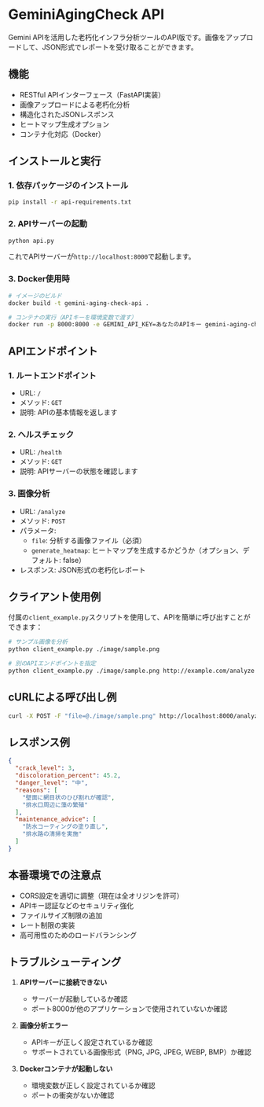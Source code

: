 # GeminiAgingCheck API

Gemini APIを活用した老朽化インフラ分析ツールのAPI版です。画像をアップロードして、JSON形式でレポートを受け取ることができます。

## 機能

- RESTful APIインターフェース（FastAPI実装）
- 画像アップロードによる老朽化分析
- 構造化されたJSONレスポンス
- ヒートマップ生成オプション
- コンテナ化対応（Docker）

## インストールと実行

### 1. 依存パッケージのインストール

```bash
pip install -r api-requirements.txt
```

### 2. APIサーバーの起動

```bash
python api.py
```

これでAPIサーバーが`http://localhost:8000`で起動します。

### 3. Docker使用時

```bash
# イメージのビルド
docker build -t gemini-aging-check-api .

# コンテナの実行（APIキーを環境変数で渡す）
docker run -p 8000:8000 -e GEMINI_API_KEY=あなたのAPIキー gemini-aging-check-api
```

## APIエンドポイント

### 1. ルートエンドポイント

- URL: `/`
- メソッド: `GET`
- 説明: APIの基本情報を返します

### 2. ヘルスチェック

- URL: `/health`
- メソッド: `GET`
- 説明: APIサーバーの状態を確認します

### 3. 画像分析

- URL: `/analyze`
- メソッド: `POST`
- パラメータ:
  - `file`: 分析する画像ファイル（必須）
  - `generate_heatmap`: ヒートマップを生成するかどうか（オプション、デフォルト: false）
- レスポンス: JSON形式の老朽化レポート

## クライアント使用例

付属の`client_example.py`スクリプトを使用して、APIを簡単に呼び出すことができます：

```bash
# サンプル画像を分析
python client_example.py ./image/sample.png

# 別のAPIエンドポイントを指定
python client_example.py ./image/sample.png http://example.com/analyze
```

## cURLによる呼び出し例

```bash
curl -X POST -F "file=@./image/sample.png" http://localhost:8000/analyze
```

## レスポンス例

```json
{
  "crack_level": 3,
  "discoloration_percent": 45.2,
  "danger_level": "中",
  "reasons": [
    "壁面に網目状のひび割れが確認",
    "排水口周辺に藻の繁殖"
  ],
  "maintenance_advice": [
    "防水コーティングの塗り直し",
    "排水路の清掃を実施"
  ]
}
```

## 本番環境での注意点

- CORS設定を適切に調整（現在は全オリジンを許可）
- APIキー認証などのセキュリティ強化
- ファイルサイズ制限の追加
- レート制限の実装
- 高可用性のためのロードバランシング

## トラブルシューティング

1. **APIサーバーに接続できない**
   - サーバーが起動しているか確認
   - ポート8000が他のアプリケーションで使用されていないか確認

2. **画像分析エラー**
   - APIキーが正しく設定されているか確認
   - サポートされている画像形式（PNG, JPG, JPEG, WEBP, BMP）か確認

3. **Dockerコンテナが起動しない**
   - 環境変数が正しく設定されているか確認
   - ポートの衝突がないか確認
